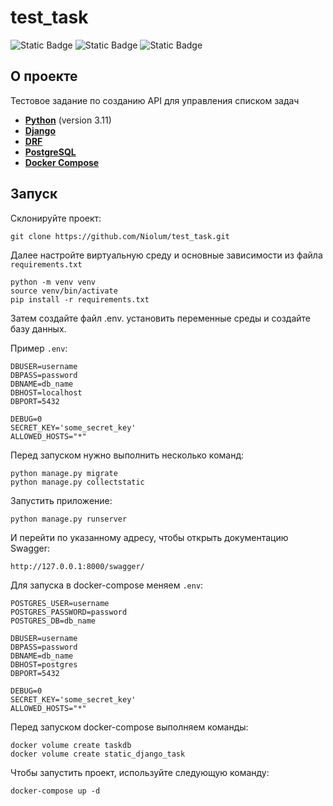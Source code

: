 # test_task

![Static Badge](https://img.shields.io/badge/python-3.11-blue?logo=python&link=https%3A%2F%2Fwww.python.org%2F)
![Static Badge](https://img.shields.io/badge/django-4%2C2-%23092E20?logo=django&link=https%3A%2F%2Fwww.djangoproject.com%2F)
![Static Badge](https://img.shields.io/badge/DRF-3%2C14-%23ED1C24?link=https%3A%2F%2Fwww.django-rest-framework.org%2F)


## О проекте

Тестовое задание по созданию API для управления списком задач

- **[Python](https://www.python.org/)** (version 3.11)
- **[Django](https://www.djangoproject.com/)**
- **[DRF](https://www.django-rest-framework.org/)**
- **[PostgreSQL](https://www.postgresql.org/)**
- **[Docker Compose](https://docs.docker.com/compose/)**

## Запуск

Склонируйте проект:

```
git clone https://github.com/Niolum/test_task.git
```

Далее настройте виртуальную среду и основные зависимости из файла ``requirements.txt``

```
python -m venv venv
source venv/bin/activate 
pip install -r requirements.txt
```

Затем создайте файл .env. установить переменные среды и создайте базу данных.

Пример ``.env``:

```
DBUSER=username
DBPASS=password
DBNAME=db_name
DBHOST=localhost
DBPORT=5432

DEBUG=0
SECRET_KEY='some_secret_key'
ALLOWED_HOSTS="*"
```

Перед запуском нужно выполнить несколько команд:

```
python manage.py migrate
python manage.py collectstatic
```

Запустить приложение:

```
python manage.py runserver
```

И перейти по указанному адресу, чтобы открыть документацию Swagger:

```
http://127.0.0.1:8000/swagger/
```


Для запуска в docker-compose меняем ``.env``:

```
POSTGRES_USER=username
POSTGRES_PASSWORD=password
POSTGRES_DB=db_name

DBUSER=username
DBPASS=password
DBNAME=db_name
DBHOST=postgres
DBPORT=5432

DEBUG=0
SECRET_KEY='some_secret_key'
ALLOWED_HOSTS="*"
```

Перед запуском docker-compose выполняем команды:

```
docker volume create taskdb
docker volume create static_django_task
```

Чтобы запустить проект, используйте следующую команду:

```
docker-compose up -d
```
